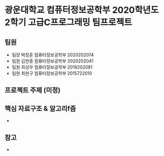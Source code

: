 # 광운대학교 컴퓨터정보공학부 2020학년도 2학기 고급C프로그래밍 팀프로젝트
## 팀원
- 팀장 박정훈 컴퓨터정보공학부 2020202074
- 팀원 김현중 컴퓨터정보공학부 2020202041
- 팀원 최성우 컴퓨터정보공학부 2019202081
- 팀원 최현구 컴퓨터정보공학부 2015722010

## 프로젝트 주제 (미정)


## 핵심 자료구조 & 알고리f즘
-

## 참고
-